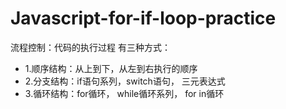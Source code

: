 # Javascript-for-if-loop-practice

流程控制：代码的执行过程
有三种方式：
 * 1.顺序结构：从上到下，从左到右执行的顺序
 * 2.分支结构：if语句系列，switch语句， 三元表达式
 * 3.循环结构：for循环， while循环系列， for in循环
